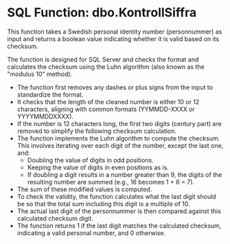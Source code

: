 # SQL Function: dbo.KontrollSiffra

This function takes a Swedish personal identity number (personnummer) as input and returns a boolean value indicating whether it is valid based on its checksum. 

The function is designed for SQL Server and checks the format and calculates the checksum using the Luhn algorithm (also known as the "modulus 10" method).

*  The function first removes any dashes or plus signs from the input to standardize the format.
*  It checks that the length of the cleaned number is either 10 or 12 characters, aligning with common formats (YYMMDD-XXXX or YYYYMMDDXXXX).
*  If the number is 12 characters long, the first two digits (century part) are removed to simplify the following checksum calculation.
*  The function implements the Luhn algorithm to compute the checksum. This involves iterating over each digit of the number, except the last one, and:
      *  Doubling the value of digits in odd positions.
      *  Keeping the value of digits in even positions as is.
      *  If doubling a digit results in a number greater than 9, the digits of the resulting number are summed (e.g., 16 becomes 1 + 6 = 7).
*  The sum of these modified values is computed.
*  To check the validity, the function calculates what the last digit should be so that the total sum including this digit is a multiple of 10.
*  The actual last digit of the personnummer is then compared against this calculated checksum digit.
*  The function returns 1 if the last digit matches the calculated checksum, indicating a valid personal number, and 0 otherwise.



 
 
